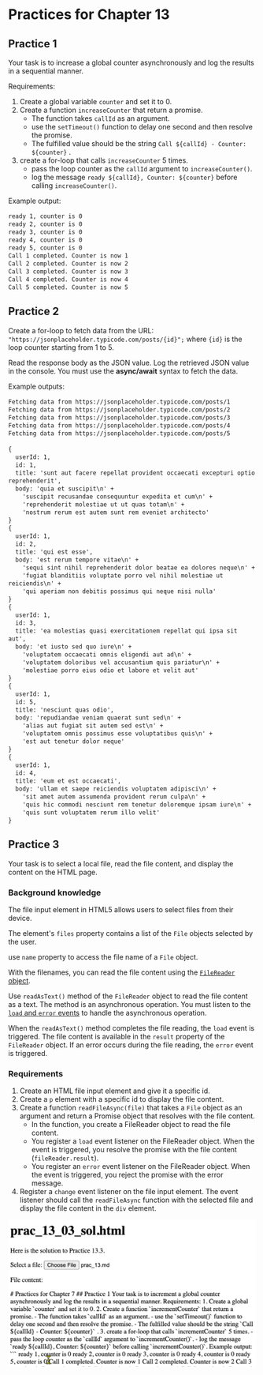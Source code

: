 # Practices for Chapter 13

## Practice 1

Your task is to increase a global counter asynchronously and log the results in a sequential manner.

Requirements:
1. Create a global variable `counter` and set it to 0.
2. Create a function `increaseCounter` that return a promise.
   - The function takes `callId` as an argument.
   - use the `setTimeout()` function to delay one second and then resolve the promise.
   - The fulfilled value should be the string `Call ${callId} - Counter: ${counter}` .
3. create a for-loop that calls `increaseCounter` 5 times.
   - pass the loop counter as the `callId` argument to `increaseCounter()`.
   - log the message `ready ${callId}, Counter: ${counter}` before calling `increaseCounter()`.

Example output:
```
ready 1, counter is 0
ready 2, counter is 0
ready 3, counter is 0
ready 4, counter is 0
ready 5, counter is 0
Call 1 completed. Counter is now 1
Call 2 completed. Counter is now 2
Call 3 completed. Counter is now 3
Call 4 completed. Counter is now 4
Call 5 completed. Counter is now 5
```

## Practice 2

Create a for-loop to fetch data from the URL:  `"https://jsonplaceholder.typicode.com/posts/{id}";` where `{id}` is the loop counter starting from 1 to 5.

Read the response body as the JSON value. 
Log the retrieved JSON value in the console.
You must use the **async/await** syntax to fetch the data.

Example outputs:

```
Fetching data from https://jsonplaceholder.typicode.com/posts/1
Fetching data from https://jsonplaceholder.typicode.com/posts/2
Fetching data from https://jsonplaceholder.typicode.com/posts/3
Fetching data from https://jsonplaceholder.typicode.com/posts/4
Fetching data from https://jsonplaceholder.typicode.com/posts/5

{
  userId: 1,
  id: 1,
  title: 'sunt aut facere repellat provident occaecati excepturi optio reprehenderit',
  body: 'quia et suscipit\n' +
    'suscipit recusandae consequuntur expedita et cum\n' +
    'reprehenderit molestiae ut ut quas totam\n' +
    'nostrum rerum est autem sunt rem eveniet architecto'
}
{
  userId: 1,
  id: 2,
  title: 'qui est esse',
  body: 'est rerum tempore vitae\n' +
    'sequi sint nihil reprehenderit dolor beatae ea dolores neque\n' +
    'fugiat blanditiis voluptate porro vel nihil molestiae ut reiciendis\n' +
    'qui aperiam non debitis possimus qui neque nisi nulla'
}
{
  userId: 1,
  id: 3,
  title: 'ea molestias quasi exercitationem repellat qui ipsa sit aut',
  body: 'et iusto sed quo iure\n' +
    'voluptatem occaecati omnis eligendi aut ad\n' +
    'voluptatem doloribus vel accusantium quis pariatur\n' +
    'molestiae porro eius odio et labore et velit aut'
}
{
  userId: 1,
  id: 5,
  title: 'nesciunt quas odio',
  body: 'repudiandae veniam quaerat sunt sed\n' +
    'alias aut fugiat sit autem sed est\n' +
    'voluptatem omnis possimus esse voluptatibus quis\n' +
    'est aut tenetur dolor neque'
}
{
  userId: 1,
  id: 4,
  title: 'eum et est occaecati',
  body: 'ullam et saepe reiciendis voluptatem adipisci\n' +
    'sit amet autem assumenda provident rerum culpa\n' +
    'quis hic commodi nesciunt rem tenetur doloremque ipsam iure\n' +
    'quis sunt voluptatem rerum illo velit'
}
```

## Practice 3

Your task is to select a local file, read the file content, and display the content on the HTML page.

### Background knowledge

The file input element in HTML5 allows users to select files from their device.

The element's `files` property contains a list of the `File` objects selected by the user.

use `name` property to access the file name of a `File` object.

With the filenames, you can read the file content using the [`FileReader` object](https://developer.mozilla.org/en-US/docs/Web/API/FileReader).

Use `readAsText()` method of the `FileReader` object to read the file content as a text.
The method is an asynchronous operation. You must listen to the [`load` and `error` events](https://developer.mozilla.org/en-US/docs/Web/API/FileReader#events) to handle the asynchronous operation.

When the `readAsText()` method completes the file reading, the `load` event is triggered. The file content is available in the `result` property of the `FileReader` object. If an error occurs during the file reading, the `error` event is triggered.



### Requirements

1. Create an HTML file input element and give it a specific id.
2. Create a `p` element with a specific id to display the file content.
3. Create a function `readFileAsync(file)` that takes a `File` object as an argument and return a Promise object that resolves with the file content.
   - In the function, you create a FileReader object to read the file content.
   - You register a `load` event listener on the FileReader object. When the event is triggered, you resolve the promise with the file content (`fileReader.result`).
   - You register an `error` event listener on the FileReader object. When the event is triggered, you reject the promise with the error message.
4. Register a `change` event listener on the file input element. The event listener should call the `readFileAsync` function with the selected file and display the file content in the `div` element.

![](img/24-08-14-21-18-25.png)


